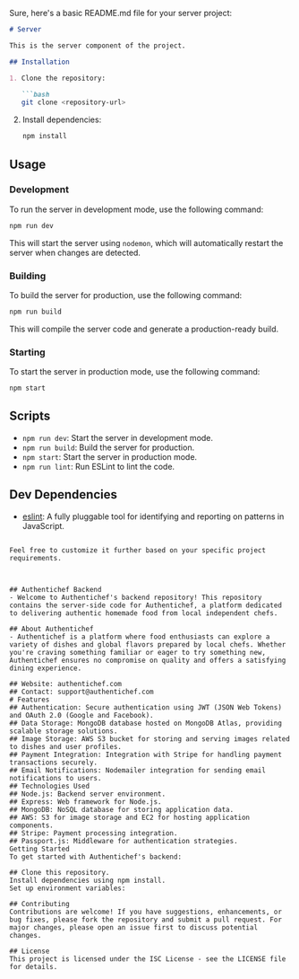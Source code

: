 Sure, here's a basic README.md file for your server project:

```markdown
# Server

This is the server component of the project.

## Installation

1. Clone the repository:

   ```bash
   git clone <repository-url>
   ```

2. Install dependencies:

   ```bash
   npm install
   ```

## Usage

### Development

To run the server in development mode, use the following command:

```bash
npm run dev
```

This will start the server using `nodemon`, which will automatically restart the server when changes are detected.

### Building

To build the server for production, use the following command:

```bash
npm run build
```

This will compile the server code and generate a production-ready build.

### Starting

To start the server in production mode, use the following command:

```bash
npm start
```

## Scripts

- `npm run dev`: Start the server in development mode.
- `npm run build`: Build the server for production.
- `npm start`: Start the server in production mode.
- `npm run lint`: Run ESLint to lint the code.



## Dev Dependencies

- [eslint](https://www.npmjs.com/package/eslint): A fully pluggable tool for identifying and reporting on patterns in JavaScript.
```

Feel free to customize it further based on your specific project requirements.



## Authentichef Backend
- Welcome to Authentichef's backend repository! This repository contains the server-side code for Authentichef, a platform dedicated to delivering authentic homemade food from local independent chefs.

## About Authentichef
- Authentichef is a platform where food enthusiasts can explore a variety of dishes and global flavors prepared by local chefs. Whether you're craving something familiar or eager to try something new, Authentichef ensures no compromise on quality and offers a satisfying dining experience.

## Website: authentichef.com
## Contact: support@authentichef.com
# Features
## Authentication: Secure authentication using JWT (JSON Web Tokens) and OAuth 2.0 (Google and Facebook).
## Data Storage: MongoDB database hosted on MongoDB Atlas, providing scalable storage solutions.
## Image Storage: AWS S3 bucket for storing and serving images related to dishes and user profiles.
## Payment Integration: Integration with Stripe for handling payment transactions securely.
## Email Notifications: Nodemailer integration for sending email notifications to users.
## Technologies Used
## Node.js: Backend server environment.
## Express: Web framework for Node.js.
## MongoDB: NoSQL database for storing application data.
## AWS: S3 for image storage and EC2 for hosting application components.
## Stripe: Payment processing integration.
## Passport.js: Middleware for authentication strategies.
Getting Started
To get started with Authentichef's backend:

## Clone this repository.
Install dependencies using npm install.
Set up environment variables:

## Contributing
Contributions are welcome! If you have suggestions, enhancements, or bug fixes, please fork the repository and submit a pull request. For major changes, please open an issue first to discuss potential changes.

## License
This project is licensed under the ISC License - see the LICENSE file for details.

